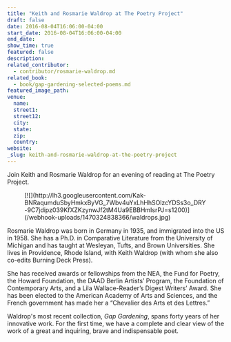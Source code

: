 ```yaml
---
title: "Keith and Rosmarie Waldrop at The Poetry Project"
draft: false
date: 2016-08-04T16:06:00-04:00
start_date: 2016-08-04T16:06:00-04:00
end_date:
show_time: true
featured: false
description:
related_contributor:
  - contributor/rosmarie-waldrop.md
related_book:
  - book/gap-gardening-selected-poems.md
featured_image_path:
venue:
  name:
  street1:
  street12:
  city:
  state:
  zip:
  country:
website:
_slug: keith-and-rosmarie-waldrop-at-the-poetry-project
---
```


Join Keith and Rosmarie Waldrop for an evening of reading at The Poetry Project.

<figure data-type="image">[![](http://lh3.googleusercontent.com/Kak-BNRaqumduSbyHmkxByVG_7Wbv4uYxLhHhSOlzcYDSs3o_DRY-9C7jdipz039KfXZKzynwJf2tM4Ua9EBBHmIsrPJ=s1200)](/webhook-uploads/1470324838366/waldrops.jpg)</figure>

Rosmarie Waldrop was born in Germany in 1935, and immigrated into the US in 1958. She has a Ph.D. in Comparative Literature from the University of Michigan and has taught at Wesleyan, Tufts, and Brown Universities. She lives in Providence, Rhode Island, with Keith Waldrop (with whom she also co-edits Burning Deck Press).

She has received awards or fellowships from the NEA, the Fund for Poetry, the Howard Foundation, the DAAD Berlin Artists’ Program, the Foundation of Contemporary Arts, and a Lila Wallace-Reader’s Digest Writers’ Award. She has been elected to the American Academy of Arts and Sciences, and the French government has made her a “Chevalier des Arts et des Lettres.”

Waldrop's most recent collection, _Gap Gardening_, spans forty years of her innovative work. For the first time, we have a complete and clear view of the work of a great and inquiring, brave and indispensable poet.

